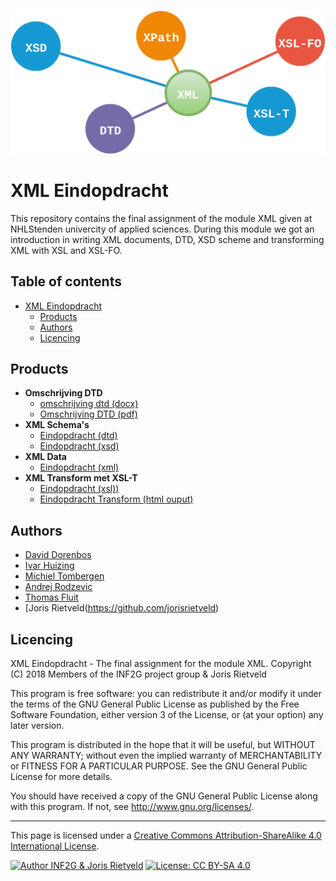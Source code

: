 ![XML_header.svg](XML_header.svg)
# XML Eindopdracht
This repository contains the final assignment of the module XML given at NHLStenden univercity of applied sciences. During this module we got an introduction in writing XML documents, DTD, XSD scheme and transforming XML with XSL and XSL-FO.

[TOC]: # "Table of contents"

## Table of contents
- [XML Eindopdracht](#xml-eindopdracht)
    - [Products](#products)
    - [Authors](#authors)
    - [Licencing](#licencing)

## Products
 - **Omschrijving DTD**
   - [omschrijving dtd (docx)](Omschrijving_DTD.docx)
   - [Omschrijving DTD (pdf)](Omschrijving_DTD.pdf)
 - **XML Schema's**
   - [Eindopdracht (dtd)](Eindopdracht.dtd)
   - [Eindopdracht (xsd)](Eindopdracht.xsd)
- **XML Data**
   - [Eindopdracht (xml)](Eindopdracht.xml)
- **XML Transform met XSL-T**
   - [Eindopdracht (xsl))](Eindopdracht.xsl)
   - [Eindopdracht Transform (html ouput)](Eindopdracht.html)

## Authors
 - [David Dorenbos](https://github.com/DavidDorenbos)
 - [Ivar Huizing](https://github.com//IvarHuizing)
 - [Michiel Tombergen](https://github.com/MichielTombergen)
 - [Andrej Rodzevic](https://github.com/andrew946)
 - [Thomas Fluit]()
 - [Joris Rietveld\(https://github.com/jorisrietveld)


## Licencing
XML Eindopdracht - The final assignment for the module XML.
Copyright (C) 2018 Members of the INF2G project group & Joris Rietveld

This program is free software: you can redistribute it and/or modify
it under the terms of the GNU General Public License as published by
the Free Software Foundation, either version 3 of the License, or
(at your option) any later version.

This program is distributed in the hope that it will be useful,
but WITHOUT ANY WARRANTY; without even the implied warranty of
MERCHANTABILITY or FITNESS FOR A PARTICULAR PURPOSE.  See the
GNU General Public License for more details.

You should have received a copy of the GNU General Public License
along with this program.  If not, see <http://www.gnu.org/licenses/>.


<hr>
This page is licensed under a <a rel="license" href="http://creativecommons.org/licenses/by-sa/4.0/">Creative Commons Attribution-ShareAlike 4.0 International License</a>.

[![Author INF2G & Joris Rietveld](https://img.shields.io/badge/Author-INF2G%20and%20Joris%20Rietveld-blue.svg)](https://github.com/jorisrietveld)
[![License: CC BY-SA 4.0](https://img.shields.io/badge/License-CC%20BY--SA%204.0-lightgrey.svg)](https://creativecommons.org/licenses/by-sa/4.0/)
